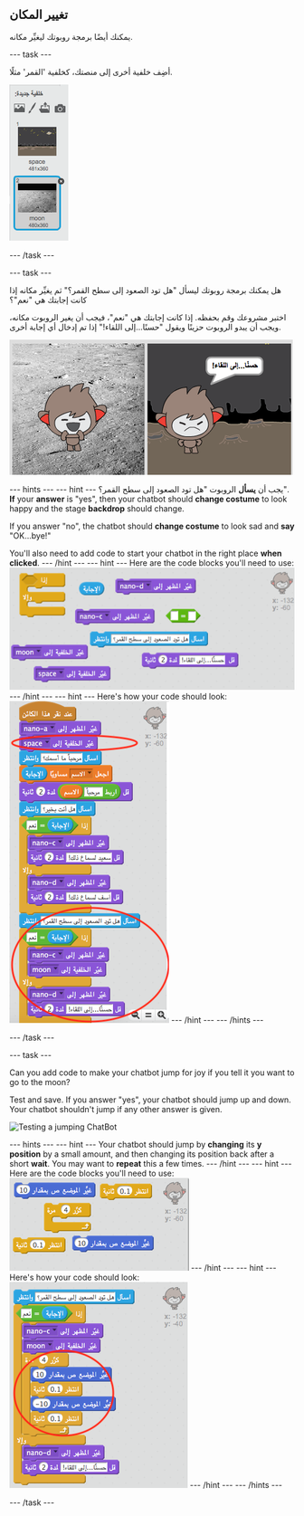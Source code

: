 ## تغيير المكان

يمكنك أيضًا برمجة روبوتك ليغيِّر مكانه.

\--- task \---

أضِف خلفية أخرى إلى منصتك، كخلفية 'القمر' مثلًا.

![Adding a 'moon' backdrop](images/chatbot-moon.png)

\--- /task \---

\--- task \---

هل يمكنك برمجة روبوتك ليسأل "هل تود الصعود إلى سطح القمر؟" ثم يغيِّر مكانه إذا كانت إجابتك هي "نعم"؟

اختبر مشروعك وقم بحفظه. إذا كانت إجابتك هي "نعم"، فيجب أن يغير الروبوت مكانه، ويجب أن يبدو الروبوت حزينًا ويقول "حسنًا...إلى اللقاء!" إذا تم إدخال أي إجابة أخرى.

![Testing a changing backdrop](images/chatbot-backdrop-test.png)

\--- hints \--- \--- hint \--- يجب أن **يسأل** الروبوت "هل تود الصعود إلى سطح القمر؟". **If** your **answer** is "yes", then your chatbot should **change costume** to look happy and the stage **backdrop** should change.

If you answer "no", the chatbot should **change costume** to look sad and **say** "OK...bye!"

You'll also need to add code to start your chatbot in the right place **when clicked**. \--- /hint \--- \--- hint \--- Here are the code blocks you'll need to use: ![Blocks for changing the backdrop](images/chatbot-backdrop-blocks.png) \--- /hint \--- \--- hint \--- Here's how your code should look: ![Code for changing the backdrop](images/chatbot-backdrop-code.png) \--- /hint \--- \--- /hints \---

\--- /task \---

\--- task \---

Can you add code to make your chatbot jump for joy if you tell it you want to go to the moon?

Test and save. If you answer "yes", your chatbot should jump up and down. Your chatbot shouldn't jump if any other answer is given.

![Testing a jumping ChatBot](images/chatbot-jump-test.png)

\--- hints \--- \--- hint \--- Your chatbot should jump by **changing** its **y position** by a small amount, and then changing its position back after a short **wait**. You may want to **repeat** this a few times. \--- /hint \--- \--- hint \--- Here are the code blocks you'll need to use: ![Blocks for a jumping ChatBot](images/chatbot-jump-blocks.png) \--- /hint \--- \--- hint \--- Here's how your code should look: ![Code for a jumping ChatBot](images/chatbot-jump-code.png) \--- /hint \--- \--- /hints \---

\--- /task \---